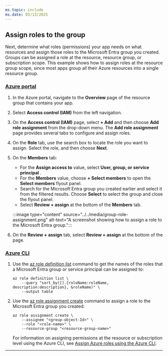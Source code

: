 ```yaml
---
ms.topic: include
ms.date: 03/13/2025
---
```


## Assign roles to the group

Next, determine what roles (permissions) your app needs on what resources and assign those roles to the Microsoft Entra group you created. Groups can be assigned a role at the resource, resource group, or subscription scope. This example shows how to assign roles at the resource group scope, since most apps group all their Azure resources into a single resource group.

### [Azure portal](#tab/azure-portal)

1. In the Azure portal, navigate to the **Overview** page of the resource group that contains your app.
1. Select **Access control (IAM)** from the left navigation.
1. On the **Access control (IAM)** page, select **+ Add** and then choose **Add role assignment** from the drop-down menu. The **Add role assignment** page provides several tabs to configure and assign roles.
1. On the **Role** tab, use the search box to locate the role you want to assign. Select the role, and then choose **Next**.
1. On the **Members** tab:
    - For the **Assign access to** value, select **User, group, or service principal** .
    - For the **Members** value, choose **+ Select members** to open the **Select members** flyout panel.
    - Search for the Microsoft Entra group you created earlier and select it from the filtered results. Choose **Select** to select the group and close the flyout panel.
    - Select **Review + assign** at the bottom of the **Members** tab.

    :::image type="content" source="../../media/group-role-assignment.png" alt-text="A screenshot showing how to assign a role to the Microsoft Entra group.":::

1. On the **Review + assign** tab, select **Review + assign** at the bottom of the page.

### [Azure CLI](#tab/azure-cli)

1. Use the [az role definition list](/cli/azure/role/definition#az-role-definition-list) command to get the names of the roles that a Microsoft Entra group or service principal can be assigned to:

    ```azurecli
    az role definition list \
        --query "sort_by([].{roleName:roleName, description:description}, &roleName)" \
        --output table
    ```

1. Use the [az role assignment create](/cli/azure/role/assignment#az-role-assignment-create) command to assign a role to the Microsoft Entra group you created:

    ```azurecli
    az role assignment create \
        --assignee "<group-object-Id>" \
        --role "<role-name>" \
        --resource-group "<resource-group-name>"
    ```

    For information on assigning permissions at the resource or subscription level using the Azure CLI, see [Assign Azure roles using the Azure CLI](/azure/role-based-access-control/role-assignments-cli).

---
